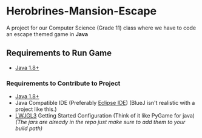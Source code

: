 # Herobrines-Mansion-Escape
A project for our Computer Science (Grade 11) class where we have to code an escape themed game in **Java**

## Requirements to Run Game
- [Java 1.8+](https://www.java.com/)

### Requirements to Contribute to Project
- [Java 1.8+](https://www.java.com/)
- Java Compatible IDE (Preferably [Eclipse IDE](eclipse.org/downloads/packages/installer)) (BlueJ isn't realistic with a project like this.)
- [LWJGL3](https://www.lwjgl.org/) Getting Started Configuration (Think of it like PyGame for java)
*(The jars are already in the repo just make sure to add them to your build path)*
